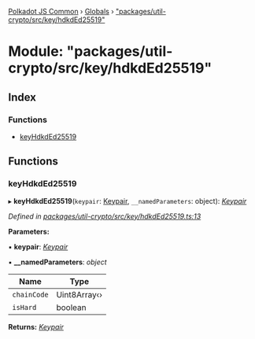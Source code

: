 [Polkadot JS Common](../README.md) › [Globals](../globals.md) › ["packages/util-crypto/src/key/hdkdEd25519"](_packages_util_crypto_src_key_hdkded25519_.md)

# Module: "packages/util-crypto/src/key/hdkdEd25519"

## Index

### Functions

* [keyHdkdEd25519](_packages_util_crypto_src_key_hdkded25519_.md#keyhdkded25519)

## Functions

###  keyHdkdEd25519

▸ **keyHdkdEd25519**(`keypair`: [Keypair](../interfaces/_packages_util_crypto_src_types_.keypair.md), `__namedParameters`: object): *[Keypair](../interfaces/_packages_util_crypto_src_types_.keypair.md)*

*Defined in [packages/util-crypto/src/key/hdkdEd25519.ts:13](https://github.com/polkadot-js/common/blob/2f7d5cd4/packages/util-crypto/src/key/hdkdEd25519.ts#L13)*

**Parameters:**

▪ **keypair**: *[Keypair](../interfaces/_packages_util_crypto_src_types_.keypair.md)*

▪ **__namedParameters**: *object*

Name | Type |
------ | ------ |
`chainCode` | Uint8Array‹› |
`isHard` | boolean |

**Returns:** *[Keypair](../interfaces/_packages_util_crypto_src_types_.keypair.md)*
